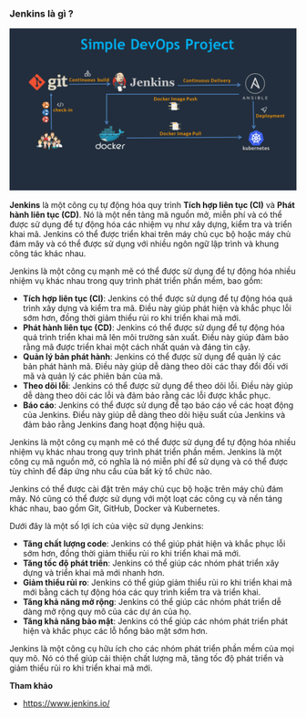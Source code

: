 ### Jenkins là gì ?

![img](../Image/Jenkins-Devops.png)

**Jenkins** là một công cụ tự động hóa quy trình **Tích hợp liên tục (CI)** và **Phát hành liên tục (CD)**. Nó là một nền tảng mã nguồn mở, miễn phí và có thể được sử dụng để tự động hóa các nhiệm vụ như xây dựng, kiểm tra và triển khai mã. Jenkins có thể được triển khai trên máy chủ cục bộ hoặc máy chủ đám mây và có thể được sử dụng với nhiều ngôn ngữ lập trình và khung công tác khác nhau.

Jenkins là một công cụ mạnh mẽ có thể được sử dụng để tự động hóa nhiều nhiệm vụ khác nhau trong quy trình phát triển phần mềm, bao gồm:

- **Tích hợp liên tục (CI)**: Jenkins có thể được sử dụng để tự động hóa quá trình xây dựng và kiểm tra mã. Điều này giúp phát hiện và khắc phục lỗi sớm hơn, đồng thời giảm thiểu rủi ro khi triển khai mã mới.
- **Phát hành liên tục (CD)**: Jenkins có thể được sử dụng để tự động hóa quá trình triển khai mã lên môi trường sản xuất. Điều này giúp đảm bảo rằng mã được triển khai một cách nhất quán và đáng tin cậy.
- **Quản lý bản phát hành**: Jenkins có thể được sử dụng để quản lý các bản phát hành mã. Điều này giúp dễ dàng theo dõi các thay đổi đối với mã và quản lý các phiên bản của mã.
- **Theo dõi lỗi**: Jenkins có thể được sử dụng để theo dõi lỗi. Điều này giúp dễ dàng theo dõi các lỗi và đảm bảo rằng các lỗi được khắc phục.
- **Báo cáo**: Jenkins có thể được sử dụng để tạo báo cáo về các hoạt động của Jenkins. Điều này giúp dễ dàng theo dõi hiệu suất của Jenkins và đảm bảo rằng Jenkins đang hoạt động hiệu quả.

Jenkins là một công cụ mạnh mẽ có thể được sử dụng để tự động hóa nhiều nhiệm vụ khác nhau trong quy trình phát triển phần mềm. Jenkins là một công cụ mã nguồn mở, có nghĩa là nó miễn phí để sử dụng và có thể được tùy chỉnh để đáp ứng nhu cầu của bất kỳ tổ chức nào.

Jenkins có thể được cài đặt trên máy chủ cục bộ hoặc trên máy chủ đám mây. Nó cũng có thể được sử dụng với một loạt các công cụ và nền tảng khác nhau, bao gồm Git, GitHub, Docker và Kubernetes.

Dưới đây là một số lợi ích của việc sử dụng Jenkins:

- **Tăng chất lượng code**: Jenkins có thể giúp phát hiện và khắc phục lỗi sớm hơn, đồng thời giảm thiểu rủi ro khi triển khai mã mới.
- **Tăng tốc độ phát triển**: Jenkins có thể giúp các nhóm phát triển xây dựng và triển khai mã mới nhanh hơn.
- **Giảm thiểu rủi ro**: Jenkins có thể giúp giảm thiểu rủi ro khi triển khai mã mới bằng cách tự động hóa các quy trình kiểm tra và triển khai.
- **Tăng khả năng mở rộng**: Jenkins có thể giúp các nhóm phát triển dễ dàng mở rộng quy mô của các dự án của họ.
- **Tăng khả năng bảo mật**: Jenkins có thể giúp các nhóm phát triển phát hiện và khắc phục các lỗ hổng bảo mật sớm hơn.

Jenkins là một công cụ hữu ích cho các nhóm phát triển phần mềm của mọi quy mô. Nó có thể giúp cải thiện chất lượng mã, tăng tốc độ phát triển và giảm thiểu rủi ro khi triển khai mã mới.

**Tham khảo**
- https://www.jenkins.io/